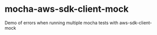 # mocha-aws-sdk-client-mock
Demo of errors when running multiple mocha tests with aws-sdk-client-mock
